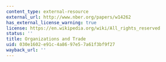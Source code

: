 ```yaml
---
content_type: external-resource
external_url: http://www.nber.org/papers/w14262
has_external_license_warning: true
license: https://en.wikipedia.org/wiki/All_rights_reserved
status: ''
title: Organizations and Trade
uid: 030e1602-e91c-4a86-97e5-7a61f3bf9f27
wayback_url: ''
---
```

